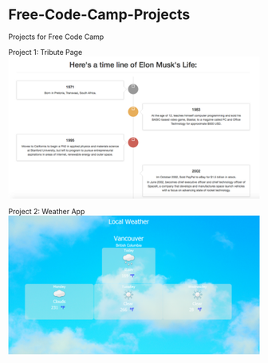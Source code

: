 # Free-Code-Camp-Projects
Projects for Free Code Camp

Project 1: Tribute Page
![Screenshot](img/timeline.jpg)

Project 2: Weather App
![Screenshot](img/weather.png)
